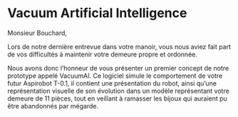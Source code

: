 # Vacuum Artificial Intelligence

Monsieur Bouchard,

Lors de notre dernière entrevue dans votre manoir, vous nous aviez fait part de vos difficultés à maintenir votre demeure propre et ordonnée.

Nous avons donc l’honneur de vous présenter un premier concept de notre prototype appelé VacuumAI. Ce logiciel simule le comportement de votre futur Aspirobot T-0.1, il contient une présentation du robot, ainsi qu’une représentation visuelle de son évolution dans un modèle représentant votre demeure de 11 pièces, tout en veillant à ramasser les bijoux qui auraient pu être abandonnés par mégarde.